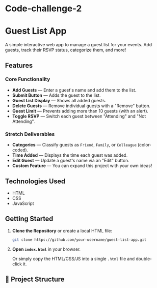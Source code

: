 # Code-challenge-2
# Guest List App

A simple interactive web app to manage a guest list for your events. Add guests, track their RSVP status, categorize them, and more!

##  Features

###  Core Functionality

- **Add Guests** — Enter a guest's name and add them to the list.
- **Submit Button** — Adds the guest to the list.
- **Guest List Display** — Shows all added guests.
- **Delete Guests** — Remove individual guests with a "Remove" button.
- **Guest Limit** — Prevents adding more than 10 guests (with an alert).
- **Toggle RSVP** — Switch each guest between "Attending" and "Not Attending".

###  Stretch Deliverables

- **Categories** — Classify guests as `Friend`, `Family`, or `Colleague` (color-coded).
- **Time Added** — Displays the time each guest was added.
- **Edit Guest** — Update a guest's name via an "Edit" button.
- **Custom Feature** — You can expand this project with your own ideas!

##  Technologies Used

- HTML
- CSS
- JavaScript

##  Getting Started

1. **Clone the Repository** or create a local HTML file:
    ```bash
    git clone https://github.com/your-username/guest-list-app.git
    ```
2. **Open `index.html`** in your browser.

    Or simply copy the HTML/CSS/JS into a single `.html` file and double-click it.

## 📂 Project Structure

